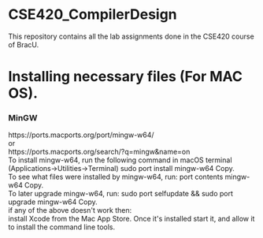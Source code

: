 # CSE420_CompilerDesign
This repository contains all the lab assignments done in the CSE420 course of BracU. <br>

# Installing necessary files (For MAC OS).
<h3>MinGW</h3>
https://ports.macports.org/port/mingw-w64/ <br>
or <br>
https://ports.macports.org/search/?q=mingw&name=on <br>
To install mingw-w64, run the following command in macOS terminal (Applications->Utilities->Terminal) sudo port install mingw-w64 Copy. <br>
To see what files were installed by mingw-w64, run: port contents mingw-w64 Copy. <br>
To later upgrade mingw-w64, run: sudo port selfupdate && sudo port upgrade mingw-w64 Copy. <br>
if any of the above doesn't work then: <br>
install Xcode from the Mac App Store. Once it's installed start it, and allow it to install the command line tools. <br>
